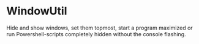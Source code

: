 # WindowUtil

Hide and show windows, set them topmost, start a program maximized or run Powershell-scripts completely hidden without the console flashing.
